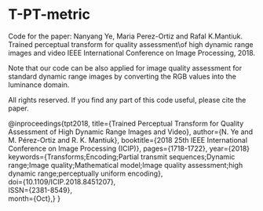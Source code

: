 # T-PT-metric
Code for the paper:
Nanyang Ye, Maria Perez-Ortiz and Rafal K.Mantiuk. Trained perceptual transform for quality assessment\\of high dynamic range images and video IEEE International Conference on Image Processing, 2018.

Note that our code can be also applied for image quality assessment for standard dynamic range images by converting the RGB values into the luminance domain.

All rights reserved. If you find any part of this code useful, please cite the paper.

  @inproceedings{tpt2018,
        title={Trained Perceptual Transform for Quality Assessment of High Dynamic Range Images and Video},
        author={N. Ye and M. Pérez-Ortiz and R. K. Mantiuk},
        booktitle={2018 25th IEEE International Conference on Image Processing (ICIP)}, 
        pages={1718-1722}, 
        year={2018}
        keywords={Transforms;Encoding;Partial transmit sequences;Dynamic range;Image quality;Mathematical model;Image quality assessment;high dynamic range;perceptually uniform encoding},  
doi={10.1109/ICIP.2018.8451207},  
ISSN={2381-8549},  
month={Oct},}
    }
